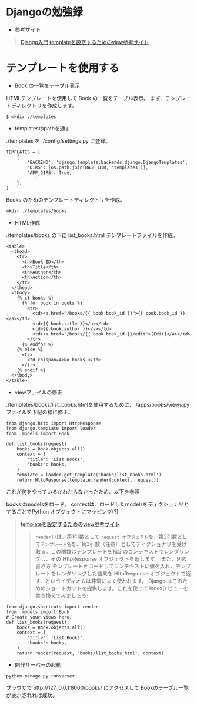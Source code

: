 # Djangoの勉強録
+ 参考サイト
> [Django入門](http://www.tohoho-web.com/ex/django.html)
> [templateを設定するためのview参考サイト](https://docs.djangoproject.com/ja/3.0/intro/tutorial03/)
# テンプレートを使用する
+ Book の一覧をテーブル表示

HTMLテンプレートを使用して Book の一覧をテーブル表示。
まず、テンプレートディレクトリを作成します。
```
$ mkdir ./templates
```
+ templatesのpathを通す

./templates を ./config/settings.py に登録。
```
TEMPLATES = [
    {
        'BACKEND': 'django.template.backends.django.DjangoTemplates',
        'DIRS': [os.path.join(BASE_DIR, 'templates')],
        'APP_DIRS': True,
           :
    },
]
```
Books のためのテンプレートディレクトリを作成。
```
mkdir ./templates/books
```
+ HTML作成

./templates/books の下に list_books.html テンプレートファイルを作成。
```
<table>
  <thead>
    <tr>
      <th>Book ID</th>
      <th>Title</th>
      <th>Author</th>
      <th>Action</th>
    </tr>
  </thead>
  <tbody>
    {% if books %}
      {% for book in books %}
        <tr>
          <td><a href="/books/{{ book.book_id }}">{{ book.book_id }}</a></td>
          <td>{{ book.title }}</a></td>
          <td>{{ book.author }}</a></td>
          <td><a href="/books/{{ book.book_id }}/edit">[Edit]</a></td>
        </tr>
      {% endfor %}
    {% else %}
      <tr>
        <td colspan=4>No books.</td>
      </tr>
    {% endif %}
  </tbody>
</table>
```
+ viewファイルの修正

./templates/books/list_books.htmlを使用するために、./apps/books/views.py ファイルを下記の様に修正。

```
from django.http import HttpResponse
from django.template import loader
from .models import Book

def list_books(request):
    books = Book.objects.all()
    context = {
        'title': 'List Books',
        'books': books,
    }
    template = loader.get_template('books/list_books.html')
    return HttpResponse(template.render(context, request))
```
これが何をやっているかわからなかったため、以下を参照

booksはmodelsをロード。
contextは、ロードしたmodelsをディクショナリとすることでPython オブジェクトにマッピング(?)
> [templateを設定するためのview参考サイト](https://docs.djangoproject.com/ja/3.0/intro/tutorial03/)
>> `render()`は、第1引数として `request オブジェクト`を、第2引数として`テンプレート名`を、第3引数（任意）としてディクショナリを受け取る。この関数はテンプレートを指定のコンテキストでレンダリングし、その HttpResponse オブジェクトを返します。
また、別の書き方
>> テンプレートをロードしてコンテキストに値を入れ、テンプレートをレンダリングした結果を HttpResponse オブジェクトで返す、というイディオムは非常によく使われます。 Django はこのためのショートカットを提供します。これを使って index() ビューを書き換えてみましょう:
```
from django.shortcuts import render
from .models import Book
# Create your views here.
def list_books(request):
    books = Book.objects.all()
    context = {
        'title': 'List Books',
        'books': books,
    }
    return render(request, 'books/list_books.html', context)
```
+ 開発サーバーの起動
```
python manage.py runserver
```
ブラウザで http://127.,0.0.1:8000/books/ にアクセスして Bookのテーブル一覧が表示されれば成功。
